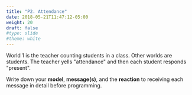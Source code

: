 ```yaml
---
title: "P2. Attendance"
date: 2018-05-21T11:47:12-05:00
weight: 20
draft: false
#type: slide
#theme: white
---
```


World 1 is the teacher counting students in a class. Other worlds are
students. The teacher yells "attendance" and then each student
responds "present".

Write down your **model**, **message(s)**, and the **reaction** to
receiving each message in detail before programming.

